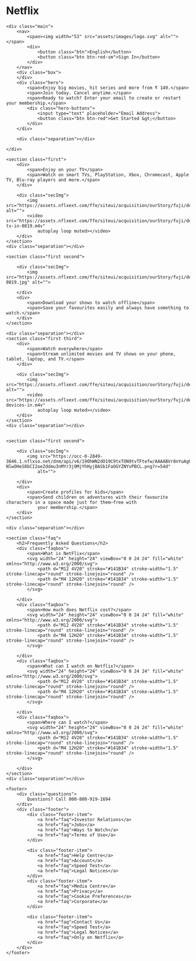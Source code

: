 # Netflix
<!DOCTYPE html>
<html lang="en">

<head>
    <meta charset="UTF-8">
    <meta name="viewport" content="width=device-width, initial-scale=1.0">
    <title>Netflix India – Watch TV Shows Online, Watch Movies Online</title>
    <link rel="stylesheet" href="style.css">
</head>

<body>

    <div class="main">
        <nav>
            <span><img width="53" src="assets/images/logo.svg" alt=""></span>
            <div>
                <button class="btn">English</button>
                <button class="btn btn-red-sm">Sign In</button>
            </div>
        </nav>
        <div class="box">
        </div>
        <div class="hero">
            <span>Enjoy big movies, hit series and more from ₹ 149.</span>
            <span>Join today. Cancel anytime.</span>
            <span>Ready to watch? Enter your email to create or restart your membership.</span>
            <div class="hero-buttons">
                <input type="text" placeholder="Email Address">
                <button class="btn btn-red">Get Started &gt;</button>
            </div>
        </div>

        <div class="separation"></div>

    </div>

    <section class="first">
        <div>
            <span>Enjoy on your TV</span>
            <span>Watch on smart TVs, PlayStation, Xbox, Chromecast, Apple TV, Blu-ray players and more.</span>
        </div>

        <div class="secImg">
            <img src="https://assets.nflxext.com/ffe/siteui/acquisition/ourStory/fuji/desktop/tv.png" alt="">
            <video src="https://assets.nflxext.com/ffe/siteui/acquisition/ourStory/fuji/desktop/video-tv-in-0819.m4v"
                autoplay loop muted></video>
        </div>
    </section>
    <div class="separation"></div>

    <section class="first second">

        <div class="secImg">
            <img src="https://assets.nflxext.com/ffe/siteui/acquisition/ourStory/fuji/desktop/mobile-0819.jpg" alt="">

        </div>
        <div>
            <span>Download your shows to watch offline</span>
            <span>Save your favourites easily and always have something to watch.</span>
        </div>
    </section>

    <div class="separation"></div>
    <section class="first third">
        <div>
            <span>Watch everywhere</span>
            <span>Stream unlimited movies and TV shows on your phone, tablet, laptop, and TV.</span>
        </div>

        <div class="secImg">
            <img src="https://assets.nflxext.com/ffe/siteui/acquisition/ourStory/fuji/desktop/tv.png" alt="">
            <video src="https://assets.nflxext.com/ffe/siteui/acquisition/ourStory/fuji/desktop/video-devices-in.m4v"
                autoplay loop muted></video>
        </div>
    </section>
    <div class="separation"></div>


    <section class="first second">

        <div class="secImg">
            <img src="https://occ-0-2849-3646.1.nflxso.net/dnm/api/v6/19OhWN2dO19C9txTON9tvTFtefw/AAAABVr8nYuAg0xDpXDv0VI9HUoH7r2aGp4TKRCsKNQrMwxzTtr-NlwOHeS8bCI2oeZddmu3nMYr3j9MjYhHyjBASb1FaOGYZNYvPBCL.png?r=54d"
                alt="">

        </div>
        <div>
            <span>Create profiles for kids</span>
            <span>Send children on adventures with their favourite characters in a space made just for them—free with
                your membership.</span>
        </div>
    </section>

    <div class="separation"></div>

    <section class="faq">
        <h2>Frequently Asked Questions</h2>
        <div class="faqbox">
            <span>What is NetFlix</span>
            <svg width="24" height="24" viewBox="0 0 24 24" fill="white" xmlns="http://www.w3.org/2000/svg">
                <path d="M12 4V20" stroke="#141B34" stroke-width="1.5" stroke-linecap="round" stroke-linejoin="round" />
                <path d="M4 12H20" stroke="#141B34" stroke-width="1.5" stroke-linecap="round" stroke-linejoin="round" />
            </svg>

        </div>
        <div class="faqbox">
            <span>How much does Netflix cost?</span>
            <svg width="24" height="24" viewBox="0 0 24 24" fill="white" xmlns="http://www.w3.org/2000/svg">
                <path d="M12 4V20" stroke="#141B34" stroke-width="1.5" stroke-linecap="round" stroke-linejoin="round" />
                <path d="M4 12H20" stroke="#141B34" stroke-width="1.5" stroke-linecap="round" stroke-linejoin="round" />
            </svg>

        </div>
        <div class="faqbox">
            <span>What can I watch on Netflix?</span>
            <svg width="24" height="24" viewBox="0 0 24 24" fill="white" xmlns="http://www.w3.org/2000/svg">
                <path d="M12 4V20" stroke="#141B34" stroke-width="1.5" stroke-linecap="round" stroke-linejoin="round" />
                <path d="M4 12H20" stroke="#141B34" stroke-width="1.5" stroke-linecap="round" stroke-linejoin="round" />
            </svg>

        </div>
        <div class="faqbox">
            <span>Where can I watch?</span>
            <svg width="24" height="24" viewBox="0 0 24 24" fill="white" xmlns="http://www.w3.org/2000/svg">
                <path d="M12 4V20" stroke="#141B34" stroke-width="1.5" stroke-linecap="round" stroke-linejoin="round" />
                <path d="M4 12H20" stroke="#141B34" stroke-width="1.5" stroke-linecap="round" stroke-linejoin="round" />
            </svg>

        </div>
    </section>
    <div class="separation"></div>

    <footer>
        <div class="questions">
            Questions? Call 000-800-919-1694
        </div>
        <div class="footer">
            <div class="footer-item"> 
                <a href="faq">Investor Relations</a>
                <a href="faq">Jobs</a>
                <a href="faq">Ways to Watch</a>
                <a href="faq">Terms of Use</a>
            </div>

            <div class="footer-item"> 
                <a href="faq">Help Centre</a>
                <a href="faq">Account</a>
                <a href="faq">Speed Test</a>
                <a href="faq">Legal Notices</a>
            </div>
            <div class="footer-item">
                <a href="faq">Media Centre</a>
                <a href="faq">Privacy</a>
                <a href="faq">Cookie Preferences</a> 
                <a href="faq">Corporate</a>
            </div>

            <div class="footer-item">
                <a href="faq">Contact Us</a>
                <a href="faq">Speed Test</a> 
                <a href="faq">Legal Notices</a> 
                <a href="faq">Only on Netflix</a>
            </div>
        </div>
    </footer>
</body>

</html>

